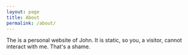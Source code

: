 ```yaml
---
layout: page
title: About
permalink: /about/
---
```


The is a personal website of John. It is static, so you, a visitor, cannot interact with me. That's a shame.

[jekyll-organization]: https://github.com/jekyll

